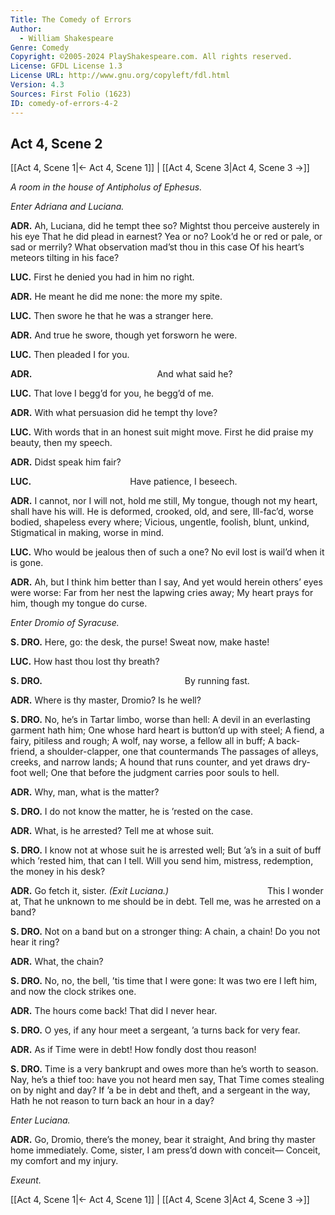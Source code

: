 ```yaml
---
Title: The Comedy of Errors
Author: 
  - William Shakespeare
Genre: Comedy
Copyright: ©2005-2024 PlayShakespeare.com. All rights reserved.
License: GFDL License 1.3
License URL: http://www.gnu.org/copyleft/fdl.html
Version: 4.3
Sources: First Folio (1623)
ID: comedy-of-errors-4-2
---
```


## Act 4, Scene 2
[[Act 4, Scene 1|← Act 4, Scene 1]] | [[Act 4, Scene 3|Act 4, Scene 3 →]]

*A room in the house of Antipholus of Ephesus.*

*Enter Adriana and Luciana.*

**ADR.**
Ah, Luciana, did he tempt thee so?
Mightst thou perceive austerely in his eye
That he did plead in earnest? Yea or no?
Look’d he or red or pale, or sad or merrily?
What observation mad’st thou in this case
Of his heart’s meteors tilting in his face?

**LUC.**
First he denied you had in him no right.

**ADR.**
He meant he did me none: the more my spite.

**LUC.**
Then swore he that he was a stranger here.

**ADR.**
And true he swore, though yet forsworn he were.

**LUC.**
Then pleaded I for you.

**ADR.**
              And what said he?

**LUC.**
That love I begg’d for you, he begg’d of me.

**ADR.**
With what persuasion did he tempt thy love?

**LUC.**
With words that in an honest suit might move.
First he did praise my beauty, then my speech.

**ADR.**
Didst speak him fair?

**LUC.**
           Have patience, I beseech.

**ADR.**
I cannot, nor I will not, hold me still,
My tongue, though not my heart, shall have his will.
He is deformed, crooked, old, and sere,
Ill-fac’d, worse bodied, shapeless every where;
Vicious, ungentle, foolish, blunt, unkind,
Stigmatical in making, worse in mind.

**LUC.**
Who would be jealous then of such a one?
No evil lost is wail’d when it is gone.

**ADR.**
Ah, but I think him better than I say,
And yet would herein others’ eyes were worse:
Far from her nest the lapwing cries away;
My heart prays for him, though my tongue do curse.

*Enter Dromio of Syracuse.*

**S. DRO.**
Here, go: the desk, the purse! Sweat now, make haste!

**LUC.**
How hast thou lost thy breath?

**S. DRO.**
                By running fast.

**ADR.**
Where is thy master, Dromio? Is he well?

**S. DRO.**
No, he’s in Tartar limbo, worse than hell:
A devil in an everlasting garment hath him;
One whose hard heart is button’d up with steel;
A fiend, a fairy, pitiless and rough;
A wolf, nay worse, a fellow all in buff;
A back-friend, a shoulder-clapper, one that countermands
The passages of alleys, creeks, and narrow lands;
A hound that runs counter, and yet draws dry-foot well;
One that before the judgment carries poor souls to hell.

**ADR.**
Why, man, what is the matter?

**S. DRO.**
I do not know the matter, he is ’rested on the case.

**ADR.**
What, is he arrested? Tell me at whose suit.

**S. DRO.**
I know not at whose suit he is arrested well;
But ’a’s in a suit of buff which ’rested him, that can I tell.
Will you send him, mistress, redemption, the money in his desk?

**ADR.**
Go fetch it, sister.
*(Exit Luciana.)*
           This I wonder at,
That he unknown to me should be in debt.
Tell me, was he arrested on a band?

**S. DRO.**
Not on a band but on a stronger thing:
A chain, a chain! Do you not hear it ring?

**ADR.**
What, the chain?

**S. DRO.**
No, no, the bell, ’tis time that I were gone:
It was two ere I left him, and now the clock strikes one.

**ADR.**
The hours come back! That did I never hear.

**S. DRO.**
O yes, if any hour meet a sergeant, ’a turns back for very fear.

**ADR.**
As if Time were in debt! How fondly dost thou reason!

**S. DRO.**
Time is a very bankrupt and owes more than he’s worth to season.
Nay, he’s a thief too: have you not heard men say,
That Time comes stealing on by night and day?
If ’a be in debt and theft, and a sergeant in the way,
Hath he not reason to turn back an hour in a day?

*Enter Luciana.*

**ADR.**
Go, Dromio, there’s the money, bear it straight,
And bring thy master home immediately.
Come, sister, I am press’d down with conceit⁠—
Conceit, my comfort and my injury.

*Exeunt.*

[[Act 4, Scene 1|← Act 4, Scene 1]] | [[Act 4, Scene 3|Act 4, Scene 3 →]]
